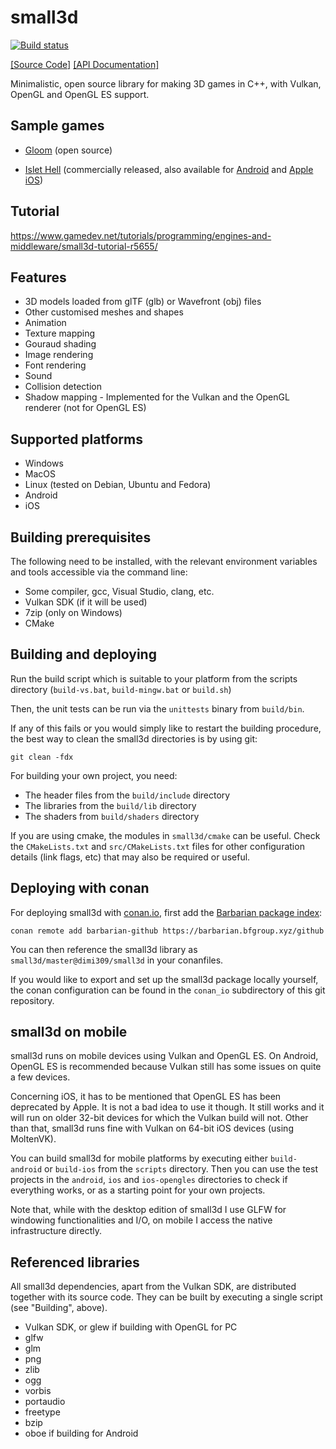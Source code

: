 # small3d

[![Build status](https://ci.appveyor.com/api/projects/status/qpm3qekslivm3kjb?svg=true)](https://ci.appveyor.com/project/dimi309/small3d)

[[Source Code]](https://github.com/dimi309/small3d) [[API Documentation]](https://dimi309.github.io/small3d)

Minimalistic, open source library for making 3D games in C++, with
Vulkan, OpenGL and OpenGL ES support.

## Sample games

- [Gloom](https://github.com/dimi309/gloom) (open source)

- [Islet Hell](https://store.steampowered.com/app/2069750/Islet_Hell/) (commercially released, also available for [Android](https://play.google.com/store/apps/details?id=dimi309.islethelladroid) and [Apple iOS](https://apps.apple.com/us/app/islet-hell/id1631875184))

## Tutorial

https://www.gamedev.net/tutorials/programming/engines-and-middleware/small3d-tutorial-r5655/

## Features

- 3D models loaded from glTF (glb) or Wavefront (obj) files
- Other customised meshes and shapes
- Animation
- Texture mapping
- Gouraud shading
- Image rendering
- Font rendering
- Sound
- Collision detection
- Shadow mapping - Implemented for the Vulkan and the OpenGL renderer (not for OpenGL ES)

## Supported platforms

- Windows
- MacOS
- Linux (tested on Debian, Ubuntu and Fedora)
- Android
- iOS

## Building prerequisites

The following need to be installed, with the relevant environment variables
and tools accessible via the command line:

- Some compiler, gcc, Visual Studio, clang, etc.
- Vulkan SDK (if it will be used)
- 7zip (only on Windows)
- CMake

## Building and deploying

Run the build script which is suitable to your platform from the scripts 
directory (`build-vs.bat`, `build-mingw.bat` or `build.sh`)
	
Then, the unit tests can be run via the `unittests` binary from `build/bin`.

If any of this fails or you would simply like to restart the building
procedure, the best way to clean the small3d directories is by using git:

	git clean -fdx

For building your own project, you need:

- The header files from the `build/include` directory
- The libraries from the `build/lib` directory 
- The shaders from `build/shaders` directory

If you are using cmake, the modules in `small3d/cmake` can be useful. Check the 
`CMakeLists.txt` and `src/CMakeLists.txt` files for other configuration details 
(link flags, etc) that may also be required or useful.

## Deploying with conan

For deploying small3d with [conan.io](https://conan.io), first add the [Barbarian package index](https://barbarian.bfgroup.xyz):

	conan remote add barbarian-github https://barbarian.bfgroup.xyz/github
	
You can then reference the small3d library as `small3d/master@dimi309/small3d` 
in your conanfiles.

If you would like to export and set up the small3d package locally yourself, the 
conan configuration can be found in the `conan_io` subdirectory of this 
git repository.

## small3d on mobile

small3d runs on mobile devices using Vulkan and OpenGL ES. On Android, OpenGL ES 
is recommended because Vulkan still has some issues on quite a few devices.

Concerning iOS, it has to be mentioned that OpenGL ES has been deprecated by
Apple. It is not a bad idea to use it though. It still works and it will run
on older 32-bit devices for which the Vulkan build will not. Other than that, 
small3d runs fine with Vulkan on 64-bit iOS devices (using MoltenVK).

You can build small3d for mobile platforms by executing either `build-android` 
or  `build-ios` from the `scripts` directory. Then you can use the test projects 
in the `android`, `ios` and `ios-opengles` directories to check if everything works, 
or as a starting point for your own projects.

Note that, while with the desktop edition of small3d I use GLFW for windowing 
functionalities and I/O, on mobile I access the native infrastructure directly.

## Referenced libraries

All small3d dependencies, apart from the Vulkan SDK, are distributed together 
with its source code. They can be built by executing a single script 
(see "Building", above).

- Vulkan SDK, or glew if building with OpenGL for PC
- glfw 
- glm 
- png
- zlib
- ogg
- vorbis
- portaudio
- freetype
- bzip
- oboe if building for Android
